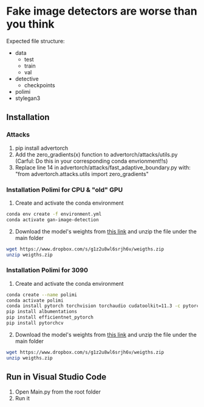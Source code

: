 # Fake image detectors are worse than you think

Expected file structure:

- data
  - test
  - train
  - val
- detective
  - checkpoints
- polimi
- stylegan3

## Installation

### Attacks

1. pip install advertorch
2. Add the zero_gradients(x) function to advertorch/attacks/utils.py (Carful: Do this in your corresponding conda envrionment!!s)
3. Replace line 14 in advertorch/attacks/fast_adaptive_boundary.py with: "from advertorch.attacks.utils import zero_gradients"

### Installation Polimi for CPU & "old" GPU

1. Create and activate the conda environment

```bash
conda env create -f environment.yml
conda activate gan-image-detection
```

2. Download the model's weights from [this link](https://www.dropbox.com/s/g1z2u8wl6srjh6v/weigths.zip) and unzip the file under the main folder

```bash
wget https://www.dropbox.com/s/g1z2u8wl6srjh6v/weigths.zip
unzip weigths.zip
```

### Installation Polimi for 3090

1. Create and activate the conda environment

```bash
conda create --name polimi
conda activate polimi
conda install pytorch torchvision torchaudio cudatoolkit=11.3 -c pytorch
pip install albumentations
pip install efficientnet_pytorch
pip install pytorchcv
```

2. Download the model's weights from [this link](https://www.dropbox.com/s/g1z2u8wl6srjh6v/weigths.zip) and unzip the file under the main folder

```bash
wget https://www.dropbox.com/s/g1z2u8wl6srjh6v/weigths.zip
unzip weigths.zip
```

## Run in Visual Studio Code

1. Open Main.py from the root folder
2. Run it
